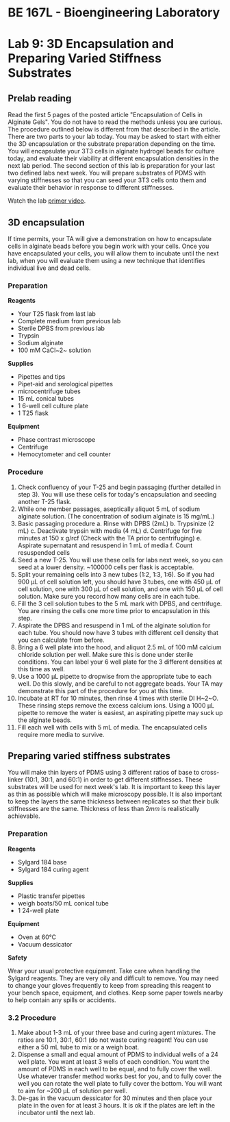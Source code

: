 # BE 167L - Bioengineering Laboratory

# Lab 9: 3D Encapsulation and Preparing Varied Stiffness Substrates

## Prelab reading

Read the first 5 pages of the posted article "Encapsulation of Cells in Alginate Gels". You do not have to read the methods unless you are curious. The procedure outlined below is different from that described in the article. There are two parts to your lab today. You may be asked to start with either the 3D encapsulation or the substrate preparation depending on the time. You will encapsulate your 3T3 cells in alginate hydrogel beads for culture today, and evaluate their viability at different encapsulation densities in the next lab period. The second section of this lab is preparation for your last two defined labs next week. You will prepare substrates of PDMS with varying stiffnesses so that you can seed your 3T3 cells onto them and evaluate their behavior in response to different stiffnesses.

Watch the lab [primer video](https://www.youtube.com/watch?v=g8ja1Fhz360).

## 3D encapsulation

If time permits, your TA will give a demonstration on how to encapsulate cells in alginate beads before you begin work with your cells. Once you have encapsulated your cells, you will allow them to incubate until the next lab, when you will evaluate them using a new technique that identifies individual live and dead cells.

### Preparation

**Reagents**

- Your T25 flask from last lab
- Complete medium from previous lab
- Sterile DPBS from previous lab
- Trypsin
- Sodium alginate
- 100 mM CaCl~2~ solution

**Supplies**

- Pipettes and tips
- Pipet-aid and serological pipettes
- microcentrifuge tubes
- 15 mL conical tubes
- 1 6-well cell culture plate
- 1 T25 flask

**Equipment**

- Phase contrast microscope
- Centrifuge
- Hemocytometer and cell counter

### Procedure 

1. Check confluency of your T-25 and begin passaging (further detailed in step 3). You will use these cells for today's encapsulation and seeding another T-25 flask.
2. While one member passages, aseptically aliquot 5 mL of sodium alginate solution. (The concentration of sodium alginate is 15 mg/mL.)
3. Basic passaging procedure
    a.  Rinse with DPBS (2mL)
    b.  Trypsinize (2 mL)
    c.  Deactivate trypsin with media (4 mL)
    d.  Centrifuge for five minutes at 150 x g/rcf (Check with the TA prior to centrifuging)
    e.  Aspirate supernatant and resuspend in 1 mL of media
    f.  Count resuspended cells
4. Seed a new T-25. You will use these cells for labs next week, so you can seed at a lower density. ~100000 cells per flask is acceptable.
5. Split your remaining cells into 3 new tubes (1:2, 1:3, 1:6). So if you had 900 μL of cell solution left, you should have 3 tubes, one with 450 μL of cell solution, one with 300 μL of cell solution, and one with 150 μL of cell solution. Make sure you record how many cells are in each tube.
6. Fill the 3 cell solution tubes to the 5 mL mark with DPBS, and centrifuge. You are rinsing the cells one more time prior to encapsulation in this step.
7. Aspirate the DPBS and resuspend in 1 mL of the alginate solution for each tube. You should now have 3 tubes with different cell density that you can calculate from before.
8.  Bring a 6 well plate into the hood, and aliquot 2.5 mL of 100 mM calcium chloride solution per well. Make sure this is done under sterile conditions. You can label your 6 well plate for the 3 different densities at this time as well.
9.  Use a 1000 μL pipette to dropwise from the appropriate tube to each well. Do this slowly, and be careful to not aggregate beads. Your TA may demonstrate this part of the procedure for you at this time.
10. Incubate at RT for 10 minutes, then rinse 4 times with sterile DI H~2~O. These rinsing steps remove the excess calcium ions. Using a 1000 μL pipette to remove the water is easiest, an aspirating pipette may suck up the alginate beads.
11. Fill each well with cells with 5 mL of media. The encapsulated cells require more media to survive.

## Preparing varied stiffness substrates

You will make thin layers of PDMS using 3 different ratios of base to cross-linker (10:1, 30:1, and 60:1) in order to get different stiffnesses. These substrates will be used for next week's lab. It is important to keep this layer as thin as possible which will make microscopy possible. It is also important to keep the layers the same thickness between replicates so that their bulk stiffnesses are the same. Thickness of less than 2*mm* is realistically achievable.

### Preparation

**Reagents**

- Sylgard 184 base
- Sylgard 184 curing agent

**Supplies**

- Plastic transfer pipettes
- weigh boats/50 mL conical tube
- 1 24-well plate

**Equipment**

- Oven at 60℃
- Vacuum dessicator

**Safety**

Wear your usual protective equipment. Take care when handling the Sylgard reagents. They are very oily and difficult to remove. You may need to change your gloves frequently to keep from spreading this reagent to your bench space, equipment, and clothes. Keep some paper towels nearby to help contain any spills or accidents.

### 3.2 Procedure 

1. Make about 1-3 mL of your three base and curing agent mixtures. The ratios are 10:1, 30:1, 60:1 (do not waste curing reagent! You can use either a 50 mL tube to mix or a weigh boat.
2. Dispense a small and equal amount of PDMS to individual wells of a 24 well plate. You want at least 3 wells of each condition. You want the amount of PDMS in each well to be equal, and to fully cover the well. Use whatever transfer method works best for you, and to fully cover the well you can rotate the well plate to fully cover the bottom. You will want to aim for ~200 μL of solution per well.
3. De-gas in the vacuum dessicator for 30 minutes and then place your plate in the oven for at least 3 hours. It is ok if the plates are left in the incubator until the next lab.
